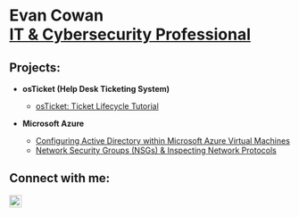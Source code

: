 <h1>Evan Cowan<br/><a href="https://www.linkedin.com/in/evan-g-cowan">IT & Cybersecurity Professional</a></h1>

<h2>Projects:</h2>

- <b>osTicket (Help Desk Ticketing System)</b>

  - [osTicket: Ticket Lifecycle Tutorial](https://github.com/evangcowan/ticket-lifecycle)
- <b>Microsoft Azure</b>
  - [Configuring Active Directory within Microsoft Azure Virtual Machines](https://github.com/evangcowan/configure-ad)
  - [Network Security Groups (NSGs) & Inspecting Network Protocols](https://github.com/evangcowan/azure-network-protocols)

<h2>Connect with me:</h2>

[<img align="left" alt="evangcowan | LinkedIn" width="22px" src="https://cdn.jsdelivr.net/npm/simple-icons@v3/icons/linkedin.svg" />][linkedin]

[linkedin]: https://www.linkedin.com/in/evan-g-cowan
